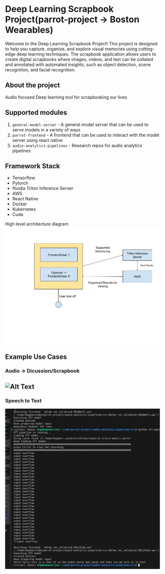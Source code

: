# Deep Learning Scrapbook Project(parrot-project -> Boston Wearables)

Welcome to the Deep Learning Scrapbook Project! This project is designed to help you capture, organize, and explore visual memories using cutting-edge deep learning techniques. The scrapbook application allows users to create digital scrapbooks where images, videos, and text can be collated and annotated with automated insights, such as object detection, scene recognition, and facial recognition.

## About the project
Audio focused Deep learning tool for scrapbooking our lives

## Supported modules
1. `general-model-server` - A general model server that can be used to serve models in a variety of ways
2. `parrot-frontend` - A frontend that can be used to interact with the model server using react native
3. `audio-analytics-pipelines` - Research repos for audio analytics pipelines

## Framework Stack
* Tensorflow
* Pytorch
* Nvidia Triton Inference Server
* AWS
* React Native
* Docker
* Kubernetes
* Cuda

High level architecture diagram
![Alt Text](assets/parrot-bw-mvp-seed-round.jpg)

## Example Use Cases
### Audio -> Dicussion/Scrapbook 
![Alt Text](assets/example_of_audio_to_text_to_dicussion.gif)
---
### Speech to Text
![Alt Text](assets/stt-example.png)
